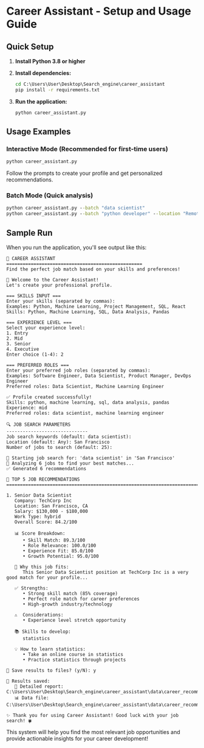 # Career Assistant - Setup and Usage Guide

## Quick Setup

1. **Install Python 3.8 or higher**
2. **Install dependencies:**
   ```cmd
   cd C:\Users\User\Desktop\Search_engine\career_assistant
   pip install -r requirements.txt
   ```

3. **Run the application:**
   ```cmd
   python career_assistant.py
   ```

## Usage Examples

### Interactive Mode (Recommended for first-time users)
```cmd
python career_assistant.py
```
Follow the prompts to create your profile and get personalized recommendations.

### Batch Mode (Quick analysis)
```cmd
python career_assistant.py --batch "data scientist"
python career_assistant.py --batch "python developer" --location "Remote" --limit 20
```

## Sample Run

When you run the application, you'll see output like this:

```
🚀 CAREER ASSISTANT
==================================================
Find the perfect job match based on your skills and preferences!

👋 Welcome to the Career Assistant!
Let's create your professional profile.

=== SKILLS INPUT ===
Enter your skills (separated by commas):
Examples: Python, Machine Learning, Project Management, SQL, React
Skills: Python, Machine Learning, SQL, Data Analysis, Pandas

=== EXPERIENCE LEVEL ===
Select your experience level:
1. Entry
2. Mid
3. Senior
4. Executive
Enter choice (1-4): 2

=== PREFERRED ROLES ===
Enter your preferred job roles (separated by commas):
Examples: Software Engineer, Data Scientist, Product Manager, DevOps Engineer
Preferred roles: Data Scientist, Machine Learning Engineer

✅ Profile created successfully!
Skills: python, machine learning, sql, data analysis, pandas
Experience: mid
Preferred roles: data scientist, machine learning engineer

🔍 JOB SEARCH PARAMETERS
------------------------------
Job search keywords (default: data scientist): 
Location (default: Any): San Francisco
Number of jobs to search (default: 25): 

🚀 Starting job search for: 'data scientist' in 'San Francisco'
🤖 Analyzing 6 jobs to find your best matches...
✅ Generated 6 recommendations

🎯 TOP 5 JOB RECOMMENDATIONS
================================================================================

1. Senior Data Scientist
   Company: TechCorp Inc
   Location: San Francisco, CA
   Salary: $130,000 - $180,000
   Work Type: hybrid
   Overall Score: 84.2/100

   📊 Score Breakdown:
      • Skill Match: 89.3/100
      • Role Relevance: 100.0/100
      • Experience Fit: 85.0/100
      • Growth Potential: 95.0/100

   📝 Why this job fits:
      This Senior Data Scientist position at TechCorp Inc is a very good match for your profile...

   ✅ Strengths:
      • Strong skill match (85% coverage)
      • Perfect role match for career preferences
      • High-growth industry/technology

   ⚠️  Considerations:
      • Experience level stretch opportunity

   📚 Skills to develop:
      statistics

   💡 How to learn statistics:
      • Take an online course in statistics
      • Practice statistics through projects

💾 Save results to files? (y/N): y

💾 Results saved:
   📄 Detailed report: C:\Users\User\Desktop\Search_engine\career_assistant\data\career_recommendations_20241201_143022_report.txt
   📊 Data file: C:\Users\User\Desktop\Search_engine\career_assistant\data\career_recommendations_20241201_143022_data.json

✨ Thank you for using Career Assistant! Good luck with your job search! 🍀
```

This system will help you find the most relevant job opportunities and provide actionable insights for your career development!